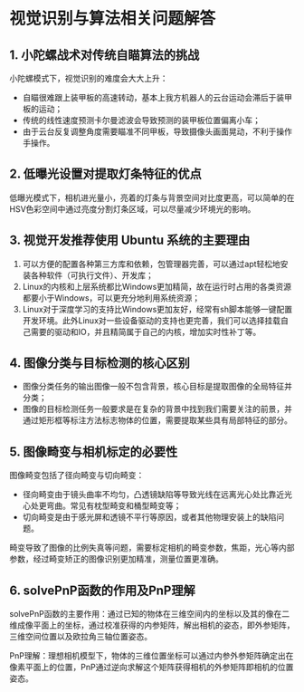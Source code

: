 # 视觉识别与算法相关问题解答

## 1. 小陀螺战术对传统自瞄算法的挑战

小陀螺模式下，视觉识别的难度会大大上升：

- 自瞄很难跟上装甲板的高速转动，基本上我方机器人的云台运动会滞后于装甲板的运动；
- 传统的线性速度预测卡尔曼滤波会导致预测的装甲板位置偏离小车；
- 由于云台反复调整角度需要瞄准不同甲板，导致摄像头画面晃动，不利于操作手操作。

## 2. 低曝光设置对提取灯条特征的优点

低曝光模式下，相机进光量小，亮着的灯条与背景空间对比度更高，可以简单的在HSV色彩空间中通过亮度分割灯条区域，可以尽量减少环境光的影响。

## 3. 视觉开发推荐使用 Ubuntu 系统的主要理由

1. 可以方便的配置各种第三方库和依赖，包管理器完善，可以通过apt轻松地安装各种软件（可执行文件）、开发库；
2. Linux的内核和上层系统都比Windows更加精简，故在运行时占用的各类资源都要小于Windows，可以更充分地利用系统资源；
3. Linux对于深度学习的支持比Windows更加友好，经常有sh脚本能够一键配置开发环境。此外Linux对一些设备驱动的支持也更完善，我们可以选择挂载自己需要的驱动和IO，并且精简属于自己的内核，增加实时性补丁等。

## 4. 图像分类与目标检测的核心区别

- 图像分类任务的输出图像一般不包含背景，核心目标是提取图像的全局特征并分类；
- 图像的目标检测任务一般要求是在复杂的背景中找到我们需要关注的前景，并通过矩形框等标注方法标志物体的位置，需要提取某些具有局部特征的部分。

## 5. 图像畸变与相机标定的必要性

图像畸变包括了径向畸变与切向畸变：

- 径向畸变由于镜头曲率不均匀，凸透镜缺陷等导致光线在远离光心处比靠近光心处更弯曲。常见有枕型畸变和桶型畸变等；
- 切向畸变是由于感光屏和透镜不平行等原因，或者其他物理安装上的缺陷问题。

畸变导致了图像的比例失真等问题，需要标定相机的畸变参数，焦距，光心等内部参数，经过畸变矫正的图像识别更加精准，测量位置更准确。

## 6. solvePnP函数的作用及PnP理解

solvePnP函数的主要作用：通过已知的物体在三维空间内的坐标以及其的像在二维成像平面上的坐标，通过校准获得的内参矩阵，解出相机的姿态，即外参矩阵，三维空间位置以及欧拉角三轴位置姿态。

PnP理解：理想相机模型下，物体的三维位置坐标可以通过内参外参矩阵确定出在像素平面上的位置，PnP通过逆向求解这个矩阵获得相机的外参矩阵即相机的位置姿态。